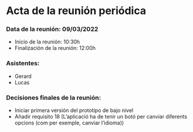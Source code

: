 # Acta de la reunión periódica

### Data de la reunión: 09/03/2022 
- Inicio de la reunión: 10:30h 
- Finalización de la reunión: 12:00h 

### Asistentes:
- Gerard
- Lucas

### Decisiones finales de la reunión:
- Iniciar primera versión del prototipo de bajo nivel
- Añadir requisito 18 (L’aplicació ha de tenir un botó per canviar diferents opcions (com per exemple, canviar l’idioma))
